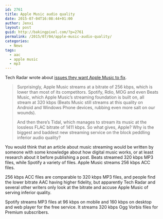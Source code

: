```yaml
---
id: 2761
title: Apple Music audio quality
date: 2015-07-04T16:08:44+01:00
author: Jenxi
layout: post
guid: http://bakingpixel.com/?p=2761
permalink: /2015/07/04/apple-music-audio-quality/
categories:
  - News
tags:
  - aac
  - apple music
  - mp3
---
```

Tech Radar wrote about [issues they want Apple Music to fix](http://www.techradar.com/news/software/applications/5-issues-we-want-apple-music-to-fix-1298125).

> Surprisingly, Apple Music streams at a bitrate of 256 kbps, which is lower than most of its competitors. Spotify, Rdio, MOG and even Beats Music, which Apple Music&#8217;s streaming foundation is built on, all stream at 320 kbps (Beats Music still streams at this quality on Android and Windows Phone devices, rubbing even more salt on our wounds).
> 
> And then there&#8217;s Tidal, which manages to stream its music at the lossless FLAC bitrate of 1411 kbps. So what gives, Apple? Why is the biggest and baddest new streaming service on the block peddling inferior audio quality? 

You would think that an article about music streaming would be written by someone with some knowledge about how digital music works, or at least research about it before publishing a post. Beats streamed 320 kbps MP3 files, while Spotify a variety of files. Apple Music streams 256 kbps ACC files.

256 kbps ACC files are comparable to 320 kbps MP3 files, and people find the lower bitrate AAC having higher fidelity, but apparently Tech Radar and several other writers only look at the bitrate and accuse Apple Music of serving inferior quality.

Spotify streams MP3 files at 96 kbps on mobile and 160 kbps on desktop and web player for the free service. It streams 320 kbps Ogg Vorbis files for Premium subscribers.